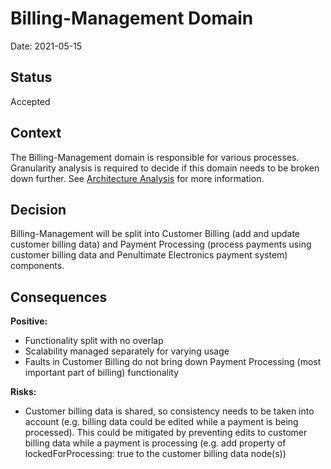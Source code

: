 # Billing-Management Domain


Date: 2021-05-15

## Status
Accepted


## Context
The Billing-Management domain is responsible for various processes. Granularity analysis is required to decide if this domain needs to be broken down further. See [Architecture Analysis](../1.ProblemBackground/ArchitectureAnalysis.md) for more information.

## Decision

Billing-Management will be split into Customer Billing (add and update customer billing data) and Payment Processing (process payments using customer billing data and Penultimate Electronics payment system) components.

## Consequences

**Positive:**

- Functionality split with no overlap
- Scalability managed separately for varying usage
- Faults in Customer Billing do not bring down Payment Processing (most important part of billing) functionality

**Risks:**

- Customer billing data is shared, so consistency needs to be taken into account (e.g. billing data could be edited while a payment is being processed). This could be mitigated by preventing edits to customer billing data while a payment is processing (e.g. add property of lockedForProcessing: true to the customer billing data node(s))